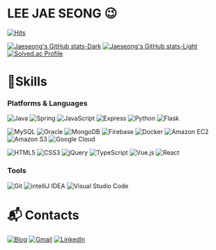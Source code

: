 # LEE JAE SEONG 😉

[![Hits](https://hits.seeyoufarm.com/api/count/incr/badge.svg?url=https%3A%2F%2Fgithub.com%2Fleejaeseong11&count_bg=%2379C83D&title_bg=%23555555&icon=&icon_color=%23E7E7E7&title=hits&edge_flat=false)](https://hits.seeyoufarm.com)

[![Jaeseong's GitHub stats-Dark](https://github-readme-stats.vercel.app/api?username=leejaeseong11&show_icons=true&theme=dark#gh-dark-mode-only)](https://github.com/anuraghazra/github-readme-stats#gh-dark-mode-only)
[![Jaeseong's GitHub stats-Light](https://github-readme-stats.vercel.app/api?username=leejaeseong11&show_icons=true&theme=default#gh-light-mode-only)](https://github.com/anuraghazra/github-readme-stats#gh-light-mode-only)
[![Solved.ac Profile](http://mazassumnida.wtf/api/v2/generate_badge?boj=easeon11)](https://solved.ac/easeon11/)

# 💪Skills
### Platforms & Languages
![Java](https://img.shields.io/badge/Java-007396.svg?&style=for-the-badge&logo=Java&logoColor=white)
![Spring](https://img.shields.io/badge/Spring-6DB33F.svg?&style=for-the-badge&logo=Spring&logoColor=white)
![JavaScript](https://img.shields.io/badge/JavaScript-F7DF1E.svg?&style=for-the-badge&logo=JavaScript&logoColor=white)
![Express](https://img.shields.io/badge/Express-000000.svg?&style=for-the-badge&logo=Express&logoColor=white)
![Python](https://img.shields.io/badge/Python-3776AB.svg?&style=for-the-badge&logo=Python&logoColor=white)
![Flask](https://img.shields.io/badge/Flask-000000.svg?&style=for-the-badge&logo=Flask&logoColor=white)

![MySQL](https://img.shields.io/badge/MySQL-4479A1.svg?&style=for-the-badge&logo=MySQL&logoColor=white)
![Oracle](https://img.shields.io/badge/Oracle-F80000.svg?&style=for-the-badge&logo=Oracle&logoColor=white)
![MongoDB](https://img.shields.io/badge/MongoDB-47A248.svg?&style=for-the-badge&logo=MongoDB&logoColor=white)
![Firebase](https://img.shields.io/badge/Firebase-FFCA28.svg?&style=for-the-badge&logo=Firebase&logoColor=white)
![Docker](https://img.shields.io/badge/Docker-2496ED.svg?&style=for-the-badge&logo=Docker&logoColor=white)
![Amazon EC2](https://img.shields.io/badge/amazonec2-FF9900.svg?&style=for-the-badge&logo=amazonec2&logoColor=white)
![Amazon S3](https://img.shields.io/badge/amazons3-569A31.svg?&style=for-the-badge&logo=amazons3&logoColor=white)
![Google Cloud](https://img.shields.io/badge/googlecloud-4285F4.svg?&style=for-the-badge&logo=googlecloud&logoColor=white)

![HTML5](https://img.shields.io/badge/HTML5-E34F26.svg?&style=for-the-badge&logo=HTML5&logoColor=white)
![CSS3](https://img.shields.io/badge/CSS3-1572B6.svg?&style=for-the-badge&logo=CSS3&logoColor=white)
![jQuery](https://img.shields.io/badge/jquery-0769AD.svg?&style=for-the-badge&logo=jquery&logoColor=white)
![TypeScript](https://img.shields.io/badge/TypeScript-3178C6.svg?&style=for-the-badge&logo=TypeScript&logoColor=white)
![Vue.js](https://img.shields.io/badge/vuedotjs-4FC08D.svg?&style=for-the-badge&logo=vuedotjs&logoColor=white)
![React](https://img.shields.io/badge/react-61DAFB.svg?&style=for-the-badge&logo=react&logoColor=white)


### Tools
![Git](https://img.shields.io/badge/Git-F05032.svg?&style=for-the-badge&logo=Git&logoColor=white)
![intelliJ IDEA](https://img.shields.io/badge/intellijidea-000000.svg?&style=for-the-badge&logo=intellijidea&logoColor=white)
![Visual Studio Code](https://img.shields.io/badge/Visual%20Studio%20Code-007ACC.svg?&style=for-the-badge&logo=Visual%20Studio%20Code&logoColor=white)

 
# :mailbox_with_mail: Contacts
[![Blog](http://img.shields.io/badge/naver-03C75A?style=flat-square&logo=naver&link=https://blog.naver.com/easeon11)](https://blog.naver.com/easeon11)
[![Gmail](https://img.shields.io/badge/Gmail-d14836?style=flat-square&logo=Gmail&logoColor=white&link=mailto:easeon78@gmail.com)](mailto:easeon78@gmail.com)
[![LinkedIn](https://img.shields.io/badge/linkedin-0A66C2?style=flat-square&logo=linkedin&logoColor=white&link=https://www.linkedin.com/in/%EC%9E%AC%EC%84%B1-%EC%9D%B4-412743223/)](https://www.linkedin.com/in/%EC%9E%AC%EC%84%B1-%EC%9D%B4-412743223/)
